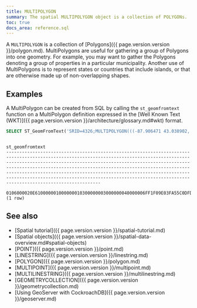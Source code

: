```yaml
---
title: MULTIPOLYGON
summary: The spatial MULTIPOLYGON object is a collection of POLYGONs.
toc: true
docs_area: reference.sql
---
```


A `MULTIPOLYGON` is a collection of [Polygons]({{ page.version.version }}/polygon.md).  MultiPolygons are useful for gathering a group of Polygons into one geometry. For example, you may want to gather the Polygons denoting a group of properties in a particular municipality.  Another use of MultiPolygons is to represent states or countries that include islands, or that are otherwise made up of non-overlapping shapes.


## Examples

A MultiPolygon can be created from SQL by calling the `st_geomfromtext` function on a MultiPolygon definition expressed in the [Well Known Text (WKT)]({{ page.version.version }}/architecture/glossary.md#wkt) format.

~~~ sql
SELECT ST_GeomFromText('SRID=4326;MULTIPOLYGON(((-87.906471 43.038902, -95.992775 36.153980, -75.704722 36.076944, -87.906471 43.038902), (-87.623177 41.881832, -90.199402 38.627003, -82.446732 38.413651, -87.623177 41.881832), (-84.191605 39.758949, -75.165222 39.952583, -78.878738 42.880230, -84.191605 39.758949)))');
~~~

~~~
                                                                                                                                                                                                                            st_geomfromtext
------------------------------------------------------------------------------------------------------------------------------------------------------------------------------------------------------------------------------------------------------------------------------------------------------------------------------------------------------------------------------------------------------------------------------------------------------------------------
  0106000020E610000001000000010300000003000000040000006FF1F09E03FA55C0DFDFA0BDFA844540545227A089FF57C0791EDC9DB513424064B14D2A1AED52C0CCCF0D4DD90942406FF1F09E03FA55C0DFDFA0BDFA84454004000000A4A7C821E2E755C07C48F8DEDFF0444073309B00C38C56C038BF61A241504340E884D041979C54C0967A1684F2344340A4A7C821E2E755C07C48F8DEDFF044400400000001309E41430C55C07C2AA73D25E143401AA54BFF92CA52C0DFDC5F3DEEF9434028F04E3E3DB853C0A27A6B60AB70454001309E41430C55C07C2AA73D25E14340
(1 row)
~~~

## See also

- [Spatial tutorial]({{ page.version.version }}/spatial-tutorial.md)
- [Spatial objects]({{ page.version.version }}/spatial-data-overview.md#spatial-objects)
- [POINT]({{ page.version.version }}/point.md)
- [LINESTRING]({{ page.version.version }}/linestring.md)
- [POLYGON]({{ page.version.version }}/polygon.md)
- [MULTIPOINT]({{ page.version.version }}/multipoint.md)
- [MULTILINESTRING]({{ page.version.version }}/multilinestring.md)
- [GEOMETRYCOLLECTION]({{ page.version.version }}/geometrycollection.md)
- [Using GeoServer with CockroachDB]({{ page.version.version }}/geoserver.md)